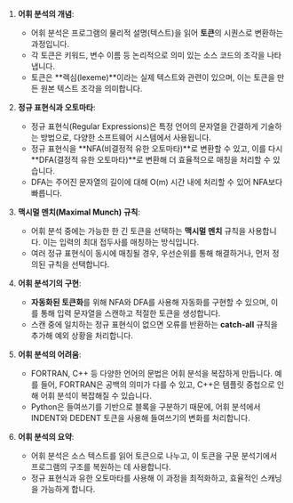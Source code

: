 1. **어휘 분석의 개념**:
    - 어휘 분석은 프로그램의 물리적 설명(텍스트)을 읽어 **토큰**의 시퀀스로 변환하는 과정입니다.
    - 각 토큰은 키워드, 변수 이름 등 논리적으로 의미 있는 소스 코드의 조각을 나타냅니다.
    - 토큰은 **렉심(lexeme)**이라는 실제 텍스트와 관련이 있으며, 이는 토큰을 만든 원본 텍스트 조각을 의미합니다.

2. **정규 표현식과 오토마타**:
    - 정규 표현식(Regular Expressions)은 특정 언어의 문자열을 간결하게 기술하는 방법으로, 다양한 소프트웨어 시스템에서 사용됩니다.
    - 정규 표현식을 **NFA(비결정적 유한 오토마타)**로 변환할 수 있고, 이를 다시 **DFA(결정적 유한 오토마타)**로 변환해 더 효율적으로 매칭을 처리할 수 있습니다.
    - DFA는 주어진 문자열의 길이에 대해 O(m) 시간 내에 처리할 수 있어 NFA보다 빠릅니다.

1. **맥시멀 멘치(Maximal Munch) 규칙**:
    - 어휘 분석 중에는 가능한 한 긴 토큰을 선택하는 **맥시멀 멘치** 규칙을 사용합니다. 이는 입력의 최대 접두사를 매칭하는 방식입니다.
    - 여러 정규 표현식이 동시에 매칭될 경우, 우선순위를 통해 해결하거나, 먼저 정의된 규칙을 선택합니다.

1. **어휘 분석기의 구현**:
    - **자동화된 토큰화**를 위해 NFA와 DFA를 사용해 자동화를 구현할 수 있으며, 이를 통해 입력 문자열을 스캔하고 적절한 토큰을 생성합니다.
    - 스캔 중에 일치하는 정규 표현식이 없으면 오류를 반환하는 **catch-all** 규칙을 추가해 예외 상황을 처리합니다.
2. **어휘 분석의 어려움**:
    
    - FORTRAN, C++ 등 다양한 언어의 문법은 어휘 분석을 복잡하게 만듭니다. 예를 들어, FORTRAN은 공백의 의미가 다를 수 있고, C++은 템플릿 중첩으로 인해 어휘 분석이 복잡해질 수 있습니다.
    - Python은 들여쓰기를 기반으로 블록을 구분하기 때문에, 어휘 분석에서 INDENT와 DEDENT 토큰을 사용해 들여쓰기의 변화를 처리합니다.

1. **어휘 분석의 요약**:
    - 어휘 분석은 소스 텍스트를 읽어 토큰으로 나누고, 이 토큰을 구문 분석기에서 프로그램의 구조를 복원하는 데 사용합니다.
    - 정규 표현식과 유한 오토마타를 사용해 이 과정을 최적화하고, 효율적인 스캐닝을 가능하게 합니다.